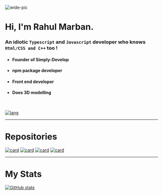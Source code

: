 ![wide-pic](https://user-images.githubusercontent.com/71836991/174098573-5bdf26e1-10ec-4e85-a32e-605b8a2914ac.png)

# Hi, I'm Rahul Marban.
### An idiotic `Typescript` and `Javascript` developer who knows `Html/CSS and C++` too !

- #### Founder of **Simply-Develop**
- #### npm package developer
- #### Front end developer
- #### Does 3D modelling

<br>

[![lang](https://github-readme-stats.vercel.app/api/top-langs/?username=rahuletto&theme=dark&show_icons=true&icon_color=FFFFFF&include_all_commits=true&layout=compact&border_radius=15)](https://github.com/rahuletto)

----------------

# Repositories
[![card](https://github-readme-stats.vercel.app/api/pin/?username=rahuletto&repo=simply-djs&theme=dark&show_icons=true&icon_color=FFFFFF&include_all_commits=true&layout=compact&border_radius=15)](https://github.com/rahuletto/simply-djs)  [![card](https://github-readme-stats.vercel.app/api/pin/?username=simply-develop&repo=binnium&theme=dark&show_icons=true&icon_color=FFFFFF&include_all_commits=true&layout=compact&border_radius=15)](https://github.com/simply-djs/binnium)
[![card](https://github-readme-stats.vercel.app/api/pin/?username=unixporn-dots&repo=unixporn-dots.github.io&theme=dark&show_icons=true&icon_color=FFFFFF&include_all_commits=true&layout=compact&border_radius=15)](https://unixporn-dots.github.io) [![card](https://github-readme-stats.vercel.app/api/pin/?username=rahuletto&repo=calculator&theme=dark&show_icons=true&icon_color=FFFFFF&include_all_commits=true&layout=compact&border_radius=15)](https://github.com/rahuletto/calculator)

------------------

# My Stats

[![GitHub stats](https://github-readme-stats.vercel.app/api?username=rahuletto&theme=dark&show_icons=true&icon_color=FFFFFF&include_all_commits=true&layout=compact&border_radius=15)](https://github.com/rahuletto)
